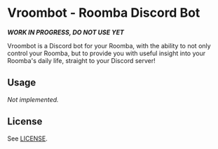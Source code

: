 # Vroombot - Roomba Discord Bot

***WORK IN PROGRESS, DO NOT USE YET***

Vroombot is a Discord bot for your Roomba, with the ability to not only control your Roomba, but to provide you with useful insight into your Roomba's daily life, straight to your Discord server!

## Usage

_Not implemented._

## License

See [LICENSE](LICENSE).
